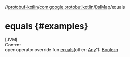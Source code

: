 
//[protobuf-kotlin](/reference/kotlin/api-docs/)/[com.google.protobuf.kotlin](/reference/kotlin/api-docs/protobuf-kotlin/com.google.protobuf.kotlin/)/[DslMap]()/equals

# equals {#examples}

[JVM] \
Content \
open operator override fun [equals]()(other:
[Any](https://kotlinlang.org/api/latest/jvm/stdlib/kotlin/-any/index.html)?):
[Boolean](https://kotlinlang.org/api/latest/jvm/stdlib/kotlin/-boolean/index.html)
```  
